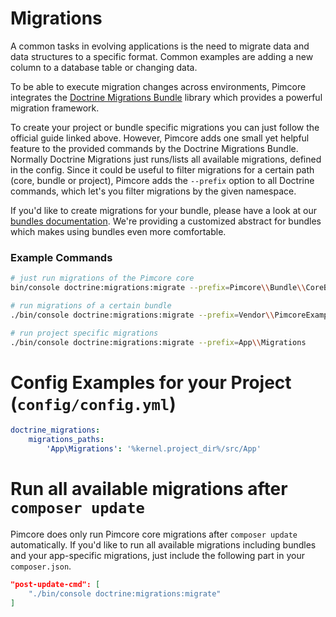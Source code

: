 # Migrations

A common tasks in evolving applications is the need to migrate data and data structures to a specific format. Common examples
are adding a new column to a database table or changing data.

To be able to execute migration changes across environments, Pimcore integrates the [Doctrine Migrations Bundle](https://symfony.com/doc/current/bundles/DoctrineMigrationsBundle/index.html)
library which provides a powerful migration framework. 

To create your project or bundle specific migrations you can just follow the official guide linked above. 
However, Pimcore adds one small yet helpful feature to the provided commands by the Doctrine Migrations Bundle. 
Normally Doctrine Migrations just runs/lists all available migrations, defined in the config.
Since it could be useful to filter migrations for a certain path (core, bundle or project), Pimcore adds the `--prefix` option to all 
Doctrine commands, which let's you filter migrations by the given namespace. 

If you'd like to create migrations for your bundle, please have a look at our
[bundles documentation](../20_Extending_Pimcore/13_Bundle_Developers_Guide/05_Pimcore_Bundles/01_Installers.md). 
We're providing a customized abstract for bundles which makes using bundles even 
more comfortable. 


### Example Commands
```bash
# just run migrations of the Pimcore core
bin/console doctrine:migrations:migrate --prefix=Pimcore\\Bundle\\CoreBundle

# run migrations of a certain bundle
./bin/console doctrine:migrations:migrate --prefix=Vendor\\PimcoreExampleBundle

# run project specific migrations
./bin/console doctrine:migrations:migrate --prefix=App\\Migrations
```


# Config Examples for your Project (`config/config.yml`)
```yml
doctrine_migrations:
    migrations_paths:
        'App\Migrations': '%kernel.project_dir%/src/App'
```

# Run all available migrations after `composer update`
Pimcore does only run Pimcore core migrations after `composer update` automatically. 
If you'd like to run all available migrations including bundles and your app-specific 
migrations, just include the following part in your `composer.json`. 

```json
"post-update-cmd": [
    "./bin/console doctrine:migrations:migrate"
]
```
